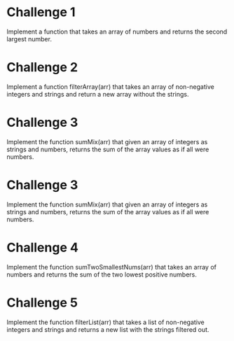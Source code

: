# Challenge 1

Implement a function   that takes an array of numbers and returns the second largest number.

# Challenge 2

Implement a function filterArray(arr) that takes an array of non-negative integers and strings and return a new array without the strings.


# Challenge 3

Implement the function sumMix(arr) that given an array of integers as strings and numbers, returns the sum of the array values as if all were numbers.


# Challenge 3

Implement the function sumMix(arr) that given an array of integers as strings and numbers, returns the sum of the array values as if all were numbers.

# Challenge 4

Implement the function sumTwoSmallestNums(arr) that takes an array of numbers and returns the sum of the two lowest positive numbers.

# Challenge 5

Implement the function filterList(arr) that takes a list of non-negative integers and strings and returns a new list with the strings filtered out.
